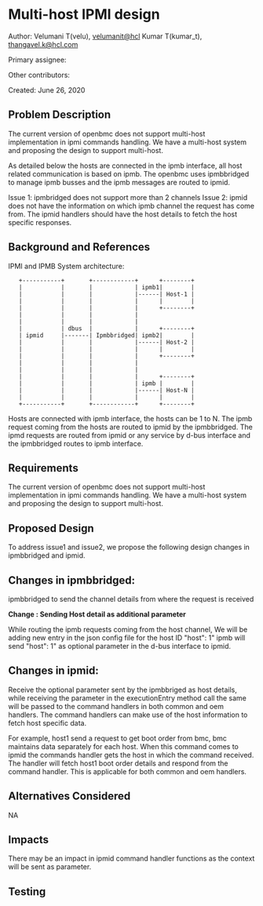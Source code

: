 # Multi-host IPMI design

Author:
  Velumani T(velu),  [velumanit@hcl](mailto:velumanit@hcl.com)
  Kumar T(kumar_t), [thangavel.k@hcl.com](mailto:thangavel.k@hcl.com)

Primary assignee:
 
Other contributors:
 
Created:
 June 26, 2020

## Problem Description
The current version of openbmc does not support multi-host implementation in ipmi 
commands handling. We have a multi-host system and proposing the design to 
support multi-host.

As detailed below the hosts are connected in the ipmb interface, all host 
related communication is based on ipmb. The openbmc uses ipmbbridged to manage 
ipmb busses and the ipmb messages are routed to ipmid.

Issue 1: ipmbridged does not support more than 2 channels
Issue 2: ipmid does not have the information on which ipmb channel the request 
has come from. The ipmid handlers should have the host details to fetch the 
host specific responses.

## Background and References
IPMI and IPMB System architecture:
       
       +-----------+       +------------+      +--------+
       |           |       |            | ipmb1|        |
       |           |       |            |------| Host-1 |
       |           |       |            |      |        |
       |           |       |            |      +--------+
       |           |       |            |
       |           |       |            |                   
       |           | dbus  |            |      +--------+   
       | ipmid     |-------| Ipmbbridged| ipmb2|        |   
       |           |       |            |------| Host-2 |   
       |           |       |            |      |        |   
       |           |       |            |      +--------+   
       |           |       |            |
       |           |       |            |                   
       |           |       |            |      +--------+   
       |           |       |            | ipmb |        |   
       |           |       |            |------| Host-N |   
       |           |       |            |      |        |   
       +-----------+       +------------+      +--------+   
Hosts are connected with ipmb interface, the hosts can be 1 to N. The ipmb 
request coming from the hosts are routed to ipmid by the ipmbbridged.
The ipmd requests are routed from ipmid or any service by d-bus interface and
the ipmbbridged routes to ipmb interface.
## Requirements
The current version of openbmc does not support multi-host implementation in ipmi 
commands handling. We have a multi-host system and proposing the design to 
support multi-host.

## Proposed Design

To address issue1 and issue2, we propose the following design changes in 
ipmbbridged and ipmid.

Changes in ipmbbridged:
-----
ipmbbridged to send the channel details from where the request is received

**Change : Sending Host detail as additional parameter**

While routing the ipmb requests coming from the host channel,
We will be adding new entry in the json config file for the host ID  "host": 1"
ipmb will send "host": 1" as optional parameter in the d-bus interface to ipmid.

Changes in ipmid:
--------
Receive the optional parameter sent by the ipmbbriged as host details, while 
receiving the parameter in the executionEntry method call the same will be 
passed to the command handlers in both common and oem handlers.
The command handlers can make use of the host information to fetch host 
specific data.

For example, host1 send a request to get boot order from bmc, bmc maintains 
data separately for each host. When this command comes to ipmid the commands 
handler gets the host in which the command received. The handler will fetch
host1 boot order details and respond from the command handler. This is 
applicable for both common and oem handlers.


## Alternatives Considered
NA

## Impacts
There may be an impact in ipmid command handler functions as the context will be  sent as parameter.

## Testing

<!--stackedit_data:
eyJoaXN0b3J5IjpbMTE2MDg1NzQ3NiwyMDY1MjE0NDM4LC0xOT
g3NDU4NjkzLC02MDk3ODE0MzFdfQ==
-->